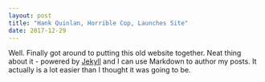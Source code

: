 ```yaml
---
layout: post
title: "Hank Quinlan, Horrible Cop, Launches Site"
date: 2017-12-29
---
```


Well. Finally got around to putting this old website together. Neat thing about it - powered by [Jekyll](http://jekyllrb.com) and I can use Markdown to author my posts. It actually is a lot easier than I thought it was going to be.

